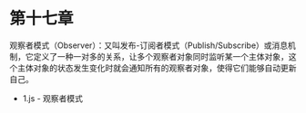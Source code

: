 # 第十七章

观察者模式（Observer）：又叫发布-订阅者模式（Publish/Subscribe）或消息机制，它定义了一种一对多的关系，让多个观察者对象同时监听某一个主体对象，这个主体对象的状态发生变化时就会通知所有的观察者对象，使得它们能够自动更新自己。

* 1.js - 观察者模式